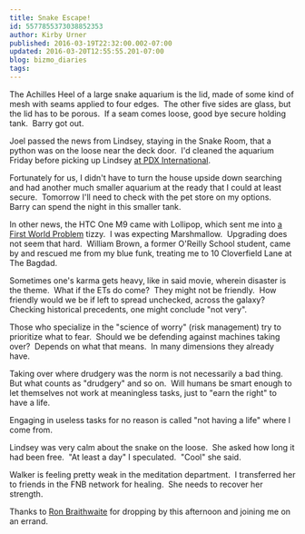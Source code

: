 ```yaml
---
title: Snake Escape!
id: 5577855373038852353
author: Kirby Urner
published: 2016-03-19T22:32:00.002-07:00
updated: 2016-03-20T12:55:55.201-07:00
blog: bizmo_diaries
tags: 
---
```


[](https://www.flickr.com/photos/kirbyurner/25818210302/in/dateposted-public/)

The Achilles Heel of a large snake aquarium is the lid, made of some kind of mesh with seams applied to four edges.  The other five sides are glass, but the lid has to be porous.  If a seam comes loose, good bye secure holding tank.  Barry got out.

Joel passed the news from Lindsey, staying in the Snake Room, that a python was on the loose near the deck door.  I'd cleaned the aquarium Friday before picking up Lindsey [at PDX International](http://worldgame.blogspot.com/2016/03/equinox-2016.html).

Fortunately for us, I didn't have to turn the house upside down searching and had another much smaller aquarium at the ready that I could at least secure.  Tomorrow I'll need to check with the pet store on my options.  Barry can spend the night in this smaller tank.

In other news, the HTC One M9 came with Lollipop, which sent me into [a First World Problem](https://youtu.be/bwvlbJ0h35A) tizzy.  I was expecting Marshmallow.  Upgrading does not seem that hard.  William Brown, a former O'Reilly School student, came by and rescued me from my blue funk, treating me to 10 Cloverfield Lane at The Bagdad.

Sometimes one's karma gets heavy, like in said movie, wherein disaster is the theme.  What if the ETs do come?  They might not be friendly.  How friendly would we be if left to spread unchecked, across the galaxy?  Checking historical precedents, one might conclude "not very".

Those who specialize in the "science of worry" (risk management) try to prioritize what to fear.  Should we be defending against machines taking over?  Depends on what that means.  In many dimensions they already have.

Taking over where drudgery was the norm is not necessarily a bad thing.  But what counts as "drudgery" and so on.  Will humans be smart enough to let themselves not work at meaningless tasks, just to "earn the right" to have a life.

Engaging in useless tasks for no reason is called "not having a life" where I come from.

Lindsey was very calm about the snake on the loose.  She asked how long it had been free.  "At least a day" I speculated.  "Cool" she said.

Walker is feeling pretty weak in the meditation department.  I transferred her to friends in the FNB network for healing.  She needs to recover her strength.

Thanks to [Ron Braithwaite](http://controlroom.blogspot.com/2012/05/loneliness.html) for dropping by this afternoon and joining me on an errand.

[](https://www.flickr.com/photos/kirbyurner/25818199482/in/dateposted-public/)